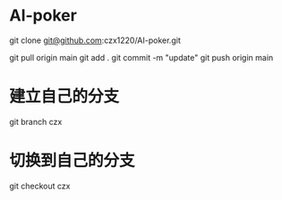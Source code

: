 # AI-poker

git clone git@github.com:czx1220/AI-poker.git

git pull origin main
git add .
git commit -m "update"
git push origin main

# 建立自己的分支
git branch czx

# 切换到自己的分支
git checkout czx